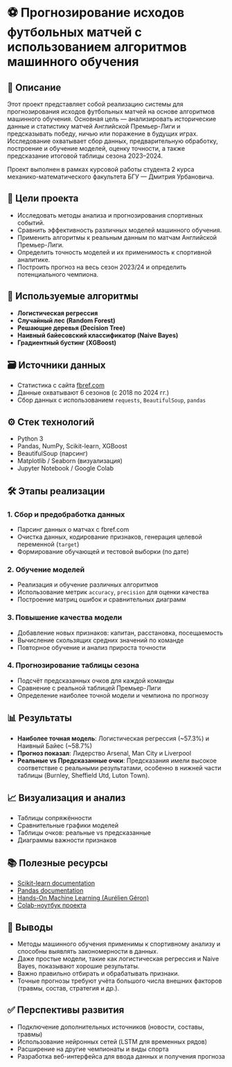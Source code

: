 # ⚽ Прогнозирование исходов футбольных матчей с использованием алгоритмов машинного обучения

## 📌 Описание

Этот проект представляет собой реализацию системы для прогнозирования исходов футбольных матчей на основе алгоритмов машинного обучения. Основная цель — анализировать исторические данные и статистику матчей Английской Премьер-Лиги и предсказывать победу, ничью или поражение в будущих играх. Исследование охватывает сбор данных, предварительную обработку, построение и обучение моделей, оценку точности, а также предсказание итоговой таблицы сезона 2023–2024.

Проект выполнен в рамках курсовой работы студента 2 курса механико-математического факультета БГУ — Дмитрия Урбановича.

## 🎯 Цели проекта

- Исследовать методы анализа и прогнозирования спортивных событий.
- Сравнить эффективность различных моделей машинного обучения.
- Применить алгоритмы к реальным данным по матчам Английской Премьер-Лиги.
- Определить точность моделей и их применимость к спортивной аналитике.
- Построить прогноз на весь сезон 2023/24 и определить потенциального чемпиона.

## 🧠 Используемые алгоритмы

- **Логистическая регрессия**
- **Случайный лес (Random Forest)**
- **Решающие деревья (Decision Tree)**
- **Наивный байесовский классификатор (Naive Bayes)**
- **Градиентный бустинг (XGBoost)**

## 🗃 Источники данных

- Статистика с сайта [fbref.com](https://fbref.com/en/comps/9/Premier-League-Stats)
- Данные охватывают 6 сезонов (с 2018 по 2024 гг.)
- Сбор данных с использованием `requests`, `BeautifulSoup`, `pandas`

## ⚙️ Стек технологий

- Python 3
- Pandas, NumPy, Scikit-learn, XGBoost
- BeautifulSoup (парсинг)
- Matplotlib / Seaborn (визуализация)
- Jupyter Notebook / Google Colab

## 🛠️ Этапы реализации

### 1. Сбор и предобработка данных
- Парсинг данных о матчах с fbref.com
- Очистка данных, кодирование признаков, генерация целевой переменной (`target`)
- Формирование обучающей и тестовой выборки (по дате)

### 2. Обучение моделей
- Реализация и обучение различных алгоритмов
- Использование метрик `accuracy`, `precision` для оценки качества
- Построение матриц ошибок и сравнительных диаграмм

### 3. Повышение качества модели
- Добавление новых признаков: капитан, расстановка, посещаемость
- Вычисление скользящих средних значений по команде
- Повторное обучение и анализ прироста точности

### 4. Прогнозирование таблицы сезона
- Подсчёт предсказанных очков для каждой команды
- Сравнение с реальной таблицей Премьер-Лиги
- Определение наиболее точной модели и чемпиона по прогнозу

## 📊 Результаты

- **Наиболее точная модель**: Логистическая регрессия (~57.3%) и Наивный Байес (~58.7%)
- **Прогноз показал**: Лидерство Arsenal, Man City и Liverpool
- **Реальные vs Предсказанные очки**: Предсказания имели высокое соответствие с реальными результатами, особенно в нижней части таблицы (Burnley, Sheffield Utd, Luton Town).

## 📈 Визуализация и анализ

- Таблицы сопряжённости
- Сравнительные графики моделей
- Таблицы очков: реальные vs предсказанные
- Диаграммы важности признаков

## 📚 Полезные ресурсы

- [Scikit-learn documentation](https://scikit-learn.org/stable/)
- [Pandas documentation](https://pandas.pydata.org/)
- [Hands-On Machine Learning (Aurélien Géron)](https://www.oreilly.com/library/view/hands-on-machine-learning/9781492032632/)
- [Colab-ноутбук проекта](https://colab.research.google.com/drive/143_EnIE0xN0C9fq8XFx2YLv6tf78vi8c?usp=sharing)

## 🧠 Выводы

- Методы машинного обучения применимы к спортивному анализу и способны выявлять закономерности в данных.
- Даже простые модели, такие как логистическая регрессия и Naive Bayes, показывают хорошие результаты.
- Важно правильно отбирать и обрабатывать признаки.
- Точные прогнозы требуют учёта большого числа внешних факторов (травмы, состав, стратегия и др.).

## ✅ Перспективы развития

- Подключение дополнительных источников (новости, составы, травмы)
- Использование нейронных сетей (LSTM для временных рядов)
- Расширение на другие чемпионаты и виды спорта
- Разработка веб-интерфейса для ввода данных и получения прогноза
